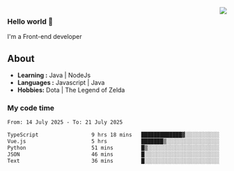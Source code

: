 <img align='right' src="https://github-readme-stats.vercel.app/api?username=jumodada&show_icons=true&theme=vue">

### Hello world 👋

I'm a Front-end developer 
    
## About
-  **Learning :** Java | NodeJs
-  **Languages :** Javascript | Java
-  **Hobbies:** Dota | The Legend of Zelda

### My code time

<!--START_SECTION:waka-->

```txt
From: 14 July 2025 - To: 21 July 2025

TypeScript                 9 hrs 18 mins   █████████████▓░░░░░░░░░░░   54.00 %
Vue.js                     5 hrs           ███████▒░░░░░░░░░░░░░░░░░   29.08 %
Python                     51 mins         █▒░░░░░░░░░░░░░░░░░░░░░░░   05.01 %
JSON                       46 mins         █░░░░░░░░░░░░░░░░░░░░░░░░   04.51 %
Text                       36 mins         █░░░░░░░░░░░░░░░░░░░░░░░░   03.56 %
```

<!--END_SECTION:waka-->

